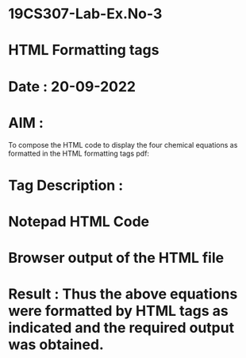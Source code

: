 # 19CS307-Lab-Ex.No-3
# HTML Formatting tags
# Date : 20-09-2022
# AIM :
To compose the HTML code to display the four chemical equations as formatted in the HTML formatting tags pdf:
           
           
           
           
           
 
 
 
 # Tag Description :
 
 
 
 
 
 
 
# Notepad HTML Code







# Browser output of the HTML file
 
 
 
 
 # Result : Thus the above equations were formatted by HTML tags as indicated and the required output was obtained.
 

